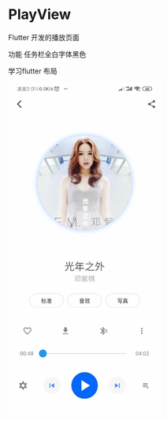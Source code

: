 # PlayView
Flutter 开发的播放页面


功能
任务栏全白字体黑色


学习flutter 布局

<img src="https://raw.githubusercontent.com/944095635/PlayView/master/Screenshot.jpg" align="center" width="310">
